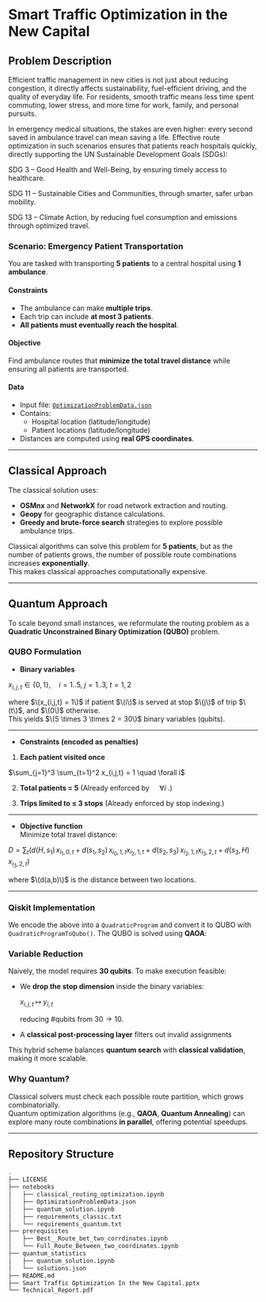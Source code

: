 #  Smart Traffic Optimization in the New Capital

## Problem Description
Efficient traffic management in new cities is not just about reducing congestion, it directly affects sustainability, fuel-efficient driving, and the quality of everyday life. For residents, smooth traffic means less time spent commuting, lower stress, and more time for work, family, and personal pursuits.

In emergency medical situations, the stakes are even higher: every second saved in ambulance travel can mean saving a life. Effective route optimization in such scenarios ensures that patients reach hospitals quickly, directly supporting the UN Sustainable Development Goals (SDGs):

SDG 3 – Good Health and Well-Being, by ensuring timely access to healthcare.

SDG 11 – Sustainable Cities and Communities, through smarter, safer urban mobility.

SDG 13 – Climate Action, by reducing fuel consumption and emissions through optimized travel.

### Scenario: Emergency Patient Transportation
You are tasked with transporting **5 patients** to a central hospital using **1 ambulance**.

#### Constraints
- The ambulance can make **multiple trips**.
- Each trip can include **at most 3 patients**.
- **All patients must eventually reach the hospital**.

#### Objective
Find ambulance routes that **minimize the total travel distance** while ensuring all patients are transported.

#### Data
- Input file: [`OptimizationProblemData.json`](https://drive.google.com/file/d/1XVoEXkX3xfltEsoP1O_Oyi6IdpDJe_ez/view?usp=sharing)
- Contains:
  - Hospital location (latitude/longitude)
  - Patient locations (latitude/longitude)
- Distances are computed using **real GPS coordinates**.


---

##  Classical Approach
The classical solution uses:
- **OSMnx** and **NetworkX** for road network extraction and routing.
- **Geopy** for geographic distance calculations.
- **Greedy and brute-force search** strategies to explore possible ambulance trips.

Classical algorithms can solve this problem for **5 patients**, but as the number of patients grows, the number of possible route combinations increases **exponentially**.  
This makes classical approaches computationally expensive.

---

##  Quantum Approach
To scale beyond small instances, we reformulate the routing problem as a **Quadratic Unconstrained Binary Optimization (QUBO)** problem.

### QUBO Formulation

- **Binary variables**

$x_{i,j,t} \in \{0,1\}, \quad i=1..5,\; j=1..3,\; t=1,2$

where $\(x_{i,j,t} = 1\)$ if patient $\(i\)$ is served at stop $\(j\)$ of trip $\(t\)$, and $\(0\)$ otherwise.  
This yields $\(5 \times 3 \times 2 = 30\)$ binary variables (qubits).

---

- **Constraints (encoded as penalties)**

1. **Each patient visited once**

$\sum_{j=1}^3 \sum_{t=1}^2 x_{i,j,t} = 1 \quad \forall i$

2. **Total patients = 5**
(Already enforced by $`\quad \forall i`$ .)

4. **Trips limited to ≤ 3 stops**  (Already enforced by stop indexing.)

---

- **Objective function**  
Minimize total travel distance:

$D = \sum_t \Big( d(H,s_1) \, x_{i_1,0,t} + d(s_1,s_2)\, x_{i_0,1,t} x_{i_2,1,t} + d(s_2,s_3)\, x_{i_2,1,t} x_{i_3,2,t} + d(s_3,H)\, x_{i_3,2,t} \Big)$

where $\(d(a,b)\)$ is the distance between two locations.

---

### Qiskit Implementation

We encode the above into a `QuadraticProgram` and convert it to QUBO with  
`QuadraticProgramToQubo()`. The QUBO is solved using **QAOA**:

### Variable Reduction

Naively, the model requires **30 qubits**.
To make execution feasible:

* We **drop the stop dimension** inside the binary variables:

  $x_{i,j,t} \;\mapsto\; y_{i,t}$

  reducing #qubits from $30 \to 10$.
* A **classical post-processing layer** filters out invalid assignments

This hybrid scheme balances **quantum search** with **classical validation**, making it more scalable.


### Why Quantum?
Classical solvers must check each possible route partition, which grows combinatorially.  
Quantum optimization algorithms (e.g., **QAOA**, **Quantum Annealing**) can explore many route combinations **in parallel**, offering potential speedups.

---

##  Repository Structure
```bash
.
├── LICENSE
├── notebooks
│   ├── classical_routing_optimization.ipynb
│   ├── OptimizationProblemData.json
│   ├── quantum_solution.ipynb
│   ├── requirements_classic.txt
│   └── requirements_quantum.txt
├── prerequisites
│   ├── Best__Route_bet_two_corrdinates.ipynb
│   └── Full_Route_Between_two_coordinates.ipynb
├── quantum_statistics
│   ├── quantum_solution.ipynb
│   └── solutions.json
├── README.md
├── Smart Traffic Optimization In the New Capital.pptx
└── Technical_Report.pdf

```



